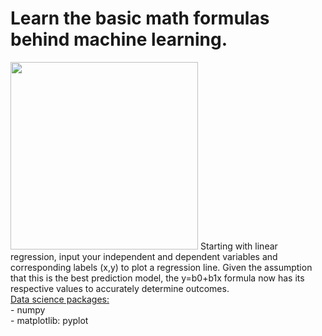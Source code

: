 # Learn the basic math formulas behind machine learning. 
<img src="https://media.giphy.com/media/iPj5oRtJzQGxwzuCKV/giphy.gif" width="300px">
Starting with linear regression, input your independent and dependent variables and corresponding labels (x,y) to plot a regression line.  Given the assumption that this is the best prediction model, the y=b0+b1x formula now has its respective values to accurately determine outcomes.
<br />
<a href="https://www.anaconda.com/">Data science packages:</a>
<br />
- numpy
<br />
- matplotlib: pyplot
